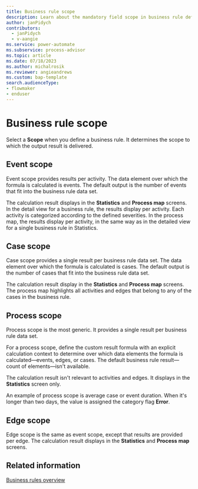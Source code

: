 ```yaml
---
title: Business rule scope 
description: Learn about the mandatory field scope in business rule definition in Power Automate Process Mining.
author: janPidych
contributors:
  - janPidych
  - v-aangie
ms.service: power-automate
ms.subservice: process-advisor
ms.topic: article
ms.date: 07/18/2023
ms.author: michalrosik
ms.reviewer: angieandrews
ms.custom: bap-template
search.audienceType:
- flowmaker
- enduser
---
```


# Business rule scope

Select a **Scope** when you define a business rule. It determines the scope to which the output result is delivered.

## Event scope

Event scope provides results per activity. The data element over which the formula is calculated is events. The default output is the number of events that fit into the business rule data set.

The calculation result displays in the **Statistics** and **Process map** screens. In the detail view for a business rule, the results display per activity. Each activity is categorized according to the defined severities. In the process map, the results display per activity, in the same way as in the detailed view for a single business rule in Statistics.

## Case scope

Case scope provides a single result per business rule data set. The data element over which the formula is calculated is cases. The default output is the number of cases that fit into the business rule data set.

The calculation result display in the **Statistics** and **Process map** screens. The process map highlights all activities and edges that belong to any of the cases in the business rule.

## Process scope

Process scope is the most generic. It provides a single result per business rule data set.

For a process scope, define the custom result formula with an explicit calculation context to determine over which data elements the formula is calculated&mdash;events, edges, or cases. The default business rule result&mdash;count of elements&mdash;isn't available.

The calculation result isn't relevant to activities and edges. It displays in the **Statistics** screen only.

An example of process scope is average case or event duration. When it's longer than two days, the value is assigned the category flag **Error**.

## Edge scope

Edge scope is the same as event scope, except that results are provided per edge. The calculation result displays in the **Statistics** and **Process map** screens.

## Related information

[Business rules overview](business-rules.md)
